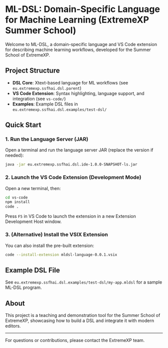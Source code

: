 # ML-DSL: Domain-Specific Language for Machine Learning (ExtremeXP Summer School)

Welcome to ML-DSL, a domain-specific language and VS Code extension for describing machine learning workflows, developed for the Summer School of ExtremeXP.

## Project Structure

- **DSL Core**: Xtext-based language for ML workflows (see `eu.extremexp.ssfhai.dsl.parent`)
- **VS Code Extension**: Syntax highlighting, language support, and integration (see `vs-code/`)
- **Examples**: Example DSL files in `eu.extremexp.ssfhai.dsl.examples/test-dsl/`

## Quick Start

### 1. Run the Language Server (JAR)

Open a terminal and run the language server JAR (replace the version if needed):

```sh
java -jar eu.extremexp.ssfhai.dsl.ide-1.0.0-SNAPSHOT-ls.jar
```

### 2. Launch the VS Code Extension (Development Mode)

Open a new terminal, then:

```sh
cd vs-code
npm install
code .
```

Press `F5` in VS Code to launch the extension in a new Extension Development Host window.

### 3. (Alternative) Install the VSIX Extension

You can also install the pre-built extension:

```sh
code --install-extension mldsl-language-0.0.1.vsix
```

## Example DSL File

See `eu.extremexp.ssfhai.dsl.examples/test-dsl/my-app.mldsl` for a sample ML-DSL program.

## About

This project is a teaching and demonstration tool for the Summer School of ExtremeXP, showcasing how to build a DSL and integrate it with modern editors.

---
For questions or contributions, please contact the ExtremeXP team.